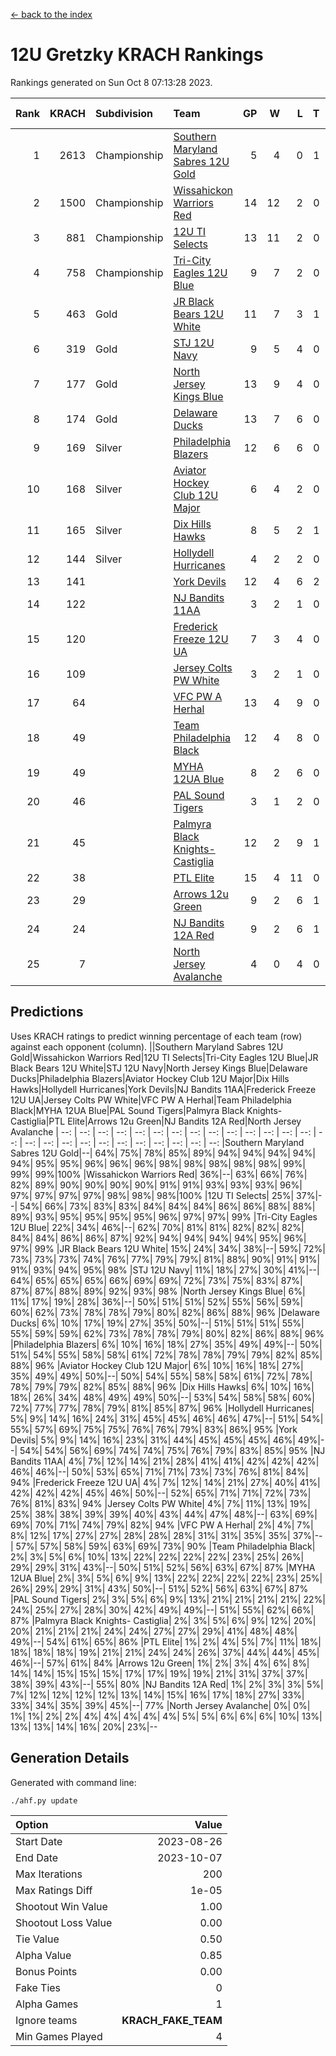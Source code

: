 [<- back to the index](readme.md)
# 12U Gretzky KRACH Rankings
Rankings generated on Sun Oct  8 07:13:28 2023.

Rank|KRACH|Subdivision|Team|GP|W|L|T|OTW|OTL|SoS|Exp Wins|Win Diff
---:|---:|:---|:---|---:|---:|---:|---:|---:|---:|---:|---:|---:
1|2613|Championship|[Southern Maryland Sabres 12U Gold](https://gamesheetstats.com/seasons/3659/teams/140463/schedule)|5|4|0|1|0|0|385|5.3|-0.0
2|1500|Championship|[Wissahickon Warriors Red](https://gamesheetstats.com/seasons/3659/teams/140468/schedule)|14|12|2|0|1|0|365|12.8|-0.0
3|881|Championship|[12U TI Selects](https://gamesheetstats.com/seasons/3659/teams/140450/schedule)|13|11|2|0|0|1|191|11.8|-0.0
4|758|Championship|[Tri-City Eagles 12U Blue](https://gamesheetstats.com/seasons/3659/teams/140466/schedule)|9|7|2|0|0|0|324|7.8|-0.0
5|463|Gold|[JR Black Bears 12U White](https://gamesheetstats.com/seasons/3659/teams/140456/schedule)|11|7|3|1|0|1|396|8.3|-0.0
6|319|Gold|[STJ 12U Navy](https://gamesheetstats.com/seasons/3659/teams/140464/schedule)|9|5|4|0|1|0|628|5.8|-0.0
7|177|Gold|[North Jersey Kings Blue](https://gamesheetstats.com/seasons/3659/teams/140459/schedule)|13|9|4|0|1|0|164|9.9|0.0
8|174|Gold|[Delaware Ducks](https://gamesheetstats.com/seasons/3659/teams/140453/schedule)|13|7|6|0|0|0|287|7.8|-0.0
9|169|Silver|[Philadelphia Blazers](https://gamesheetstats.com/seasons/3659/teams/140461/schedule)|12|6|6|0|1|0|537|6.8|-0.0
10|168|Silver|[Aviator Hockey Club 12U Major](https://gamesheetstats.com/seasons/3659/teams/140452/schedule)|6|4|2|0|0|0|414|4.9|0.0
11|165|Silver|[Dix Hills Hawks](https://gamesheetstats.com/seasons/3659/teams/140454/schedule)|8|5|2|1|0|0|108|6.4|0.0
12|144|Silver|[Hollydell Hurricanes](https://gamesheetstats.com/seasons/3659/teams/140777/schedule)|4|2|2|0|0|0|363|2.8|-0.0
13|141||[York Devils](https://gamesheetstats.com/seasons/3659/teams/140469/schedule)|12|4|6|2|1|0|468|5.8|-0.0
14|122||[NJ Bandits 11AA](https://gamesheetstats.com/seasons/3659/teams/140782/schedule)|3|2|1|0|0|0|66|2.9|0.0
15|120||[Frederick Freeze 12U UA](https://gamesheetstats.com/seasons/3659/teams/140455/schedule)|7|3|4|0|0|0|371|3.8|-0.0
16|109||[Jersey Colts PW White](https://gamesheetstats.com/seasons/3659/teams/140778/schedule)|3|2|1|0|0|0|62|2.9|0.0
17|64||[VFC PW A Herhal](https://gamesheetstats.com/seasons/3659/teams/140467/schedule)|13|4|9|0|0|0|330|4.8|-0.0
18|49||[Team Philadelphia Black](https://gamesheetstats.com/seasons/3659/teams/140465/schedule)|12|4|8|0|0|0|152|4.9|0.0
19|49||[MYHA 12UA Blue](https://gamesheetstats.com/seasons/3659/teams/140457/schedule)|8|2|6|0|0|1|421|2.8|-0.0
20|46||[PAL Sound Tigers](https://gamesheetstats.com/seasons/3659/teams/140486/schedule)|3|1|2|0|0|0|93|1.9|0.0
21|45||[Palmyra Black Knights- Castiglia](https://gamesheetstats.com/seasons/3659/teams/140460/schedule)|12|2|9|1|0|0|365|3.3|-0.0
22|38||[PTL Elite](https://gamesheetstats.com/seasons/3659/teams/140462/schedule)|15|4|11|0|1|2|290|4.9|0.0
23|29||[Arrows 12u Green](https://gamesheetstats.com/seasons/3659/teams/140451/schedule)|9|2|6|1|1|0|172|3.4|0.0
24|24||[NJ Bandits 12A Red](https://gamesheetstats.com/seasons/3659/teams/140458/schedule)|9|2|6|1|0|1|166|3.4|0.0
25|7||[North Jersey Avalanche](https://gamesheetstats.com/seasons/3659/teams/140783/schedule)|4|0|4|0|0|0|85|0.9|0.0

## Predictions
Uses KRACH ratings to predict winning percentage of each team (row) against each opponent (column).
||Southern Maryland Sabres 12U Gold|Wissahickon Warriors Red|12U TI Selects|Tri-City Eagles 12U Blue|JR Black Bears 12U White|STJ 12U Navy|North Jersey Kings Blue|Delaware Ducks|Philadelphia Blazers|Aviator Hockey Club 12U Major|Dix Hills Hawks|Hollydell Hurricanes|York Devils|NJ Bandits 11AA|Frederick Freeze 12U UA|Jersey Colts PW White|VFC PW A Herhal|Team Philadelphia Black|MYHA 12UA Blue|PAL Sound Tigers|Palmyra Black Knights- Castiglia|PTL Elite|Arrows 12u Green|NJ Bandits 12A Red|North Jersey Avalanche
| --: | --: | --: | --: | --: | --: | --: | --: | --: | --: | --: | --: | --: | --: | --: | --: | --: | --: | --: | --: | --: | --: | --: | --: | --: | --: 
|Southern Maryland Sabres 12U Gold|--| 64%| 75%| 78%| 85%| 89%| 94%| 94%| 94%| 94%| 94%| 95%| 95%| 96%| 96%| 96%| 98%| 98%| 98%| 98%| 98%| 99%| 99%| 99%|100%
|Wissahickon Warriors Red| 36%|--| 63%| 66%| 76%| 82%| 89%| 90%| 90%| 90%| 90%| 91%| 91%| 93%| 93%| 93%| 96%| 97%| 97%| 97%| 97%| 98%| 98%| 98%|100%
|12U TI Selects| 25%| 37%|--| 54%| 66%| 73%| 83%| 83%| 84%| 84%| 84%| 86%| 86%| 88%| 88%| 89%| 93%| 95%| 95%| 95%| 95%| 96%| 97%| 97%| 99%
|Tri-City Eagles 12U Blue| 22%| 34%| 46%|--| 62%| 70%| 81%| 81%| 82%| 82%| 82%| 84%| 84%| 86%| 86%| 87%| 92%| 94%| 94%| 94%| 94%| 95%| 96%| 97%| 99%
|JR Black Bears 12U White| 15%| 24%| 34%| 38%|--| 59%| 72%| 73%| 73%| 73%| 74%| 76%| 77%| 79%| 79%| 81%| 88%| 90%| 91%| 91%| 91%| 93%| 94%| 95%| 98%
|STJ 12U Navy| 11%| 18%| 27%| 30%| 41%|--| 64%| 65%| 65%| 65%| 66%| 69%| 69%| 72%| 73%| 75%| 83%| 87%| 87%| 87%| 88%| 89%| 92%| 93%| 98%
|North Jersey Kings Blue|  6%| 11%| 17%| 19%| 28%| 36%|--| 50%| 51%| 51%| 52%| 55%| 56%| 59%| 60%| 62%| 73%| 78%| 78%| 79%| 80%| 82%| 86%| 88%| 96%
|Delaware Ducks|  6%| 10%| 17%| 19%| 27%| 35%| 50%|--| 51%| 51%| 51%| 55%| 55%| 59%| 59%| 62%| 73%| 78%| 78%| 79%| 80%| 82%| 86%| 88%| 96%
|Philadelphia Blazers|  6%| 10%| 16%| 18%| 27%| 35%| 49%| 49%|--| 50%| 51%| 54%| 55%| 58%| 58%| 61%| 72%| 78%| 78%| 79%| 79%| 82%| 85%| 88%| 96%
|Aviator Hockey Club 12U Major|  6%| 10%| 16%| 18%| 27%| 35%| 49%| 49%| 50%|--| 50%| 54%| 55%| 58%| 58%| 61%| 72%| 78%| 78%| 79%| 79%| 82%| 85%| 88%| 96%
|Dix Hills Hawks|  6%| 10%| 16%| 18%| 26%| 34%| 48%| 49%| 49%| 50%|--| 53%| 54%| 58%| 58%| 60%| 72%| 77%| 77%| 78%| 79%| 81%| 85%| 87%| 96%
|Hollydell Hurricanes|  5%|  9%| 14%| 16%| 24%| 31%| 45%| 45%| 46%| 46%| 47%|--| 51%| 54%| 55%| 57%| 69%| 75%| 75%| 76%| 76%| 79%| 83%| 86%| 95%
|York Devils|  5%|  9%| 14%| 16%| 23%| 31%| 44%| 45%| 45%| 45%| 46%| 49%|--| 54%| 54%| 56%| 69%| 74%| 74%| 75%| 76%| 79%| 83%| 85%| 95%
|NJ Bandits 11AA|  4%|  7%| 12%| 14%| 21%| 28%| 41%| 41%| 42%| 42%| 42%| 46%| 46%|--| 50%| 53%| 65%| 71%| 71%| 73%| 73%| 76%| 81%| 84%| 94%
|Frederick Freeze 12U UA|  4%|  7%| 12%| 14%| 21%| 27%| 40%| 41%| 42%| 42%| 42%| 45%| 46%| 50%|--| 52%| 65%| 71%| 71%| 72%| 73%| 76%| 81%| 83%| 94%
|Jersey Colts PW White|  4%|  7%| 11%| 13%| 19%| 25%| 38%| 38%| 39%| 39%| 40%| 43%| 44%| 47%| 48%|--| 63%| 69%| 69%| 70%| 71%| 74%| 79%| 82%| 94%
|VFC PW A Herhal|  2%|  4%|  7%|  8%| 12%| 17%| 27%| 27%| 28%| 28%| 28%| 31%| 31%| 35%| 35%| 37%|--| 57%| 57%| 58%| 59%| 63%| 69%| 73%| 90%
|Team Philadelphia Black|  2%|  3%|  5%|  6%| 10%| 13%| 22%| 22%| 22%| 22%| 23%| 25%| 26%| 29%| 29%| 31%| 43%|--| 50%| 51%| 52%| 56%| 63%| 67%| 87%
|MYHA 12UA Blue|  2%|  3%|  5%|  6%|  9%| 13%| 22%| 22%| 22%| 22%| 23%| 25%| 26%| 29%| 29%| 31%| 43%| 50%|--| 51%| 52%| 56%| 63%| 67%| 87%
|PAL Sound Tigers|  2%|  3%|  5%|  6%|  9%| 13%| 21%| 21%| 21%| 21%| 22%| 24%| 25%| 27%| 28%| 30%| 42%| 49%| 49%|--| 51%| 55%| 62%| 66%| 87%
|Palmyra Black Knights- Castiglia|  2%|  3%|  5%|  6%|  9%| 12%| 20%| 20%| 21%| 21%| 21%| 24%| 24%| 27%| 27%| 29%| 41%| 48%| 48%| 49%|--| 54%| 61%| 65%| 86%
|PTL Elite|  1%|  2%|  4%|  5%|  7%| 11%| 18%| 18%| 18%| 18%| 19%| 21%| 21%| 24%| 24%| 26%| 37%| 44%| 44%| 45%| 46%|--| 57%| 61%| 84%
|Arrows 12u Green|  1%|  2%|  3%|  4%|  6%|  8%| 14%| 14%| 15%| 15%| 15%| 17%| 17%| 19%| 19%| 21%| 31%| 37%| 37%| 38%| 39%| 43%|--| 55%| 80%
|NJ Bandits 12A Red|  1%|  2%|  3%|  3%|  5%|  7%| 12%| 12%| 12%| 12%| 13%| 14%| 15%| 16%| 17%| 18%| 27%| 33%| 33%| 34%| 35%| 39%| 45%|--| 77%
|North Jersey Avalanche|  0%|  0%|  1%|  1%|  2%|  2%|  4%|  4%|  4%|  4%|  4%|  5%|  5%|  6%|  6%|  6%| 10%| 13%| 13%| 13%| 14%| 16%| 20%| 23%|--

## Generation Details

Generated with command line:
```
./ahf.py update
```

| Option | Value |
| :----- | ----: |
| Start Date | 2023-08-26 |
| End Date | 2023-10-07 |
| Max Iterations | 200 |
| Max Ratings Diff | 1e-05 |
| Shootout Win Value | 1.00 |
| Shootout Loss Value | 0.00 |
| Tie Value | 0.50 |
| Alpha Value | 0.85 |
| Bonus Points | 0.00 |
| Fake Ties | 0 |
| Alpha Games | 1 |
| Ignore teams | __KRACH_FAKE_TEAM__ |
| Min Games Played | 4 |

